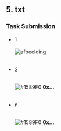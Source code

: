 <h2>5. txt</h2>

<h3>Task Submission</h3>

- 1 <br><br>
![afbeelding](https://xyz.png) <br><br>

- 2 <br><br>

   ![#1589F0](https://via.placeholder.com/15/1589F0/000000?text=+) <b> 0x... </b> <br><br>   
   
- n <br><br>

   ![#1589F0](https://via.placeholder.com/15/1589F0/000000?text=+) <b> 0x... </b> <br><br>
